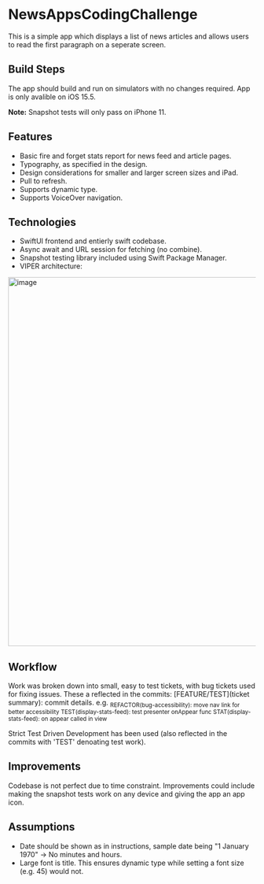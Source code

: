 # NewsAppsCodingChallenge

This is a simple app which displays a list of news articles and allows users to read the first paragraph on a seperate screen.

## Build Steps

The app should build and run on simulators with no changes required. App is only avalible on iOS 15.5.

**Note:** Snapshot tests will only pass on iPhone 11. 

## Features
- Basic fire and forget stats report for news feed and article pages.
- Typography, as specified in the design.
- Design considerations for smaller and larger screen sizes and iPad.
- Pull to refresh.
- Supports dynamic type.
- Supports VoiceOver navigation.

## Technologies

- SwiftUI frontend and entierly swift codebase.
- Async await and URL session for fetching (no combine).
- Snapshot testing library included using Swift Package Manager.
- VIPER architecture:

<img width="750" alt="image" src="https://user-images.githubusercontent.com/17184416/180731552-5661d976-9971-4473-ae15-c3ee9f69deb0.png">

## Workflow

Work was broken down into small, easy to test tickets, with bug tickets used for fixing issues. These a reflected in the commits: [FEATURE/TEST](ticket summary): commit details. e.g. 
<sub> 
REFACTOR(bug-accessibility): move nav link for better accessibility
TEST(display-stats-feed): test presenter onAppear func
STAT(display-stats-feed): on appear called in view
</sub>

Strict Test Driven Development has been used (also reflected in the commits with 'TEST' denoating test work).

## Improvements

Codebase is not perfect due to time constraint. Improvements could include making the snapshot tests work on any device and giving the app an app icon.

## Assumptions

- Date should be shown as in instructions, sample date being "1 January 1970" -> No minutes and hours.
- Large font is title. This ensures dynamic type while setting a font size (e.g. 45) would not.
